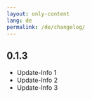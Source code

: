 ```yaml
---
layout: only-content
lang: de
permalink: /de/changelog/
---
```


## 0.1.3

- Update-Info 1
- Update-Info 2
- Update-Info 3
